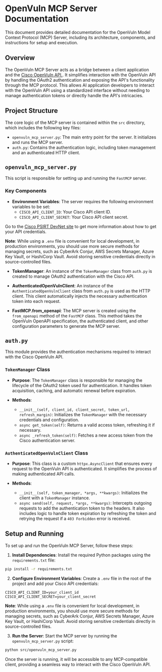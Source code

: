 # OpenVuln MCP Server Documentation

This document provides detailed documentation for the OpenVuln Model Context Protocol (MCP) Server, including its architecture, components, and instructions for setup and execution.

## Overview

The OpenVuln MCP Server acts as a bridge between a client application and the [Cisco OpenVuln API.](https://developer.cisco.com/docs/psirt/). It simplifies interaction with the OpenVuln API by handling the OAuth2 authentication and exposing the API's functionality through the MCP protocol. This allows AI application developers to interact with the OpenVuln API using a standardized interface without needing to manage authentication tokens or directly handle the API's intricacies.

## Project Structure

The core logic of the MCP server is contained within the `src` directory, which includes the following key files:

- `openvuln_mcp_server.py`: The main entry point for the server. It initializes and runs the MCP server.
- `auth.py`: Contains the authentication logic, including token management and an authenticated HTTP client.

## `openvuln_mcp_server.py`

This script is responsible for setting up and running the `FastMCP` server.

### Key Components

- **Environment Variables**: The server requires the following environment variables to be set:
  - `CISCO_API_CLIENT_ID`: Your Cisco API client ID.
  - `CISCO_API_CLIENT_SECRET`: Your Cisco API client secret.

Go to the [Cisco PSIRT DevNet site](https://developer.cisco.com/docs/psirt/authentication/) to get more information about how to get your API credentials.

**Note**: While using a `.env` file is convenient for local development, in production environments, you should use more secure methods for managing secrets, such as CyberArk Conjur, AWS Secrets Manager, Azure Key Vault, or HashiCorp Vault. Avoid storing sensitive credentials directly in source-controlled files.


- **TokenManager**: An instance of the `TokenManager` class from `auth.py` is created to manage OAuth2 authentication with the Cisco API.

- **AuthenticatedOpenVulnClient**: An instance of the `AuthenticatedOpenVulnClient` class from `auth.py` is used as the HTTP client. This client automatically injects the necessary authentication token into each request.

- **FastMCP.from_openapi**: The MCP server is created using the `from_openapi` method of the `FastMCP` class. This method takes the OpenVuln OpenAPI specification, the authenticated client, and other configuration parameters to generate the MCP server.

## `auth.py`

This module provides the authentication mechanisms required to interact with the Cisco OpenVuln API.

### `TokenManager` Class

- **Purpose**: The `TokenManager` class is responsible for managing the lifecycle of the OAuth2 token used for authentication. It handles token acquisition, caching, and automatic renewal before expiration.

- **Methods**:
  - `__init__(self, client_id, client_secret, token_url, refresh_margin)`: Initializes the `TokenManager` with the necessary credentials and configuration.
  - `async get_token(self)`: Returns a valid access token, refreshing it if necessary.
  - `async _refresh_token(self)`: Fetches a new access token from the Cisco authentication server.

### `AuthenticatedOpenVulnClient` Class

- **Purpose**: This class is a custom `httpx.AsyncClient` that ensures every request to the OpenVuln API is authenticated. It simplifies the process of making authenticated API calls.

- **Methods**:
  - `__init__(self, token_manager, *args, **kwargs)`: Initializes the client with a `TokenManager` instance.
  - `async send(self, request, *args, **kwargs)`: Intercepts outgoing requests to add the authentication token to the headers. It also includes logic to handle token expiration by refreshing the token and retrying the request if a `403 Forbidden` error is received.

## Setup and Running

To set up and run the OpenVuln MCP Server, follow these steps:

1. **Install Dependencies**: Install the required Python packages using the `requirements.txt` file:

```bash
pip install -r requirements.txt
```

2. **Configure Environment Variables**: Create a `.env` file in the root of the project and add your Cisco API credentials:

```
CISCO_API_CLIENT_ID=your_client_id
CISCO_API_CLIENT_SECRET=your_client_secret
```

**Note**: While using a `.env` file is convenient for local development, in production environments, you should use more secure methods for managing secrets, such as CyberArk Conjur, AWS Secrets Manager, Azure Key Vault, or HashiCorp Vault. Avoid storing sensitive credentials directly in source-controlled files.

3. **Run the Server**: Start the MCP server by running the `openvuln_mcp_server.py` script:

```bash
python src/openvuln_mcp_server.py
```

Once the server is running, it will be accessible to any MCP-compatible client, providing a seamless way to interact with the Cisco OpenVuln API.
